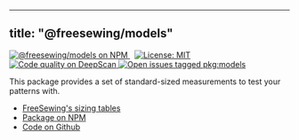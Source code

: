 ***

## title: "@freesewing/models"

<p>
  <a
    href='https://www.npmjs.com/package/@freesewing/models'
    title='@freesewing/models on NPM'
    style="margin-right: 0.5rem"
  >
    <img
      src='https://img.shields.io/npm/v/@freesewing/models.svg'
      alt='@freesewing/models on NPM'
    />
  </a>
  <a 
    href="https://opensource.org/licenses/MIT" 
    title="License: MIT" 
    style="margin-right: 0.5rem"
  >
    <img
      src='https://img.shields.io/npm/l/@freesewing/models.svg?label=License'
      alt="License: MIT"
    />
  </a>
  <a
    href="https://deepscan.io/dashboard#view=project&tid=2114&pid=2993&bid=23256"
    title="Code quality on DeepScan"
    style={styles.badge}
  >
    <img
      src="https://deepscan.io/api/teams/2114/projects/2993/branches/23256/badge/grade.svg"
      alt="Code quality on DeepScan"
    />
  </a>
  <a
    href='https://github.com/freesewing/freesewing/issues?q=is%3Aissue+is%3Aopen+label%3Apkg%3Amodels'
    title='Open issues tagged pkg:models'
    style="margin-right: 0.5rem"
  >
    <img
      src='https://img.shields.io/github/issues/freesewing/freesewing/pkg:models.svg?label=Issues'
      alt='Open issues tagged pkg:models'
    />
  </a>
</p>

This package provides a set of standard-sized measurements to test your patterns with.

<ul class='links'>
  <li><a href='https://freesewing.org/docs/various/sizes'>FreeSewing's sizing tables</a></li>
  <li><a href='https://www.npmjs.com/package/@freesewing/models'>Package on NPM</a></li>
  <li><a href='https://github.com/freesewing/freesewing/tree/develop/packages/models'>Code on Github</a></li>
</ul>
